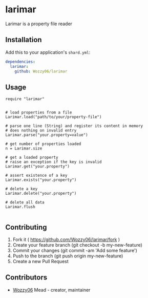 # larimar

Larimar is a property file reader

## Installation

Add this to your application's `shard.yml`:

```yaml
dependencies:
  larimar:
    github: Wozzy06/larimar
```

## Usage

```crystal
require "larimar"


# load properties from a file
Larimar.load("path/to/your/property-file")

# parse one line (String) and register its content in memory
# does nothing on invalid entry
Larimar.parse("your.property=value")

# get number of properties loaded
n = Larimar.size

# get a loaded property
# raise an exception if the key is invalid
Larimar.get("your.property")

# assert existence of a key
Larimar.exists("your.property")

# delete a key
Larimar.delete("your.property")

# delete all data
Larimar.flush


```

## Contributing

1. Fork it ( https://github.com/Wozzy06/larimar/fork )
2. Create your feature branch (git checkout -b my-new-feature)
3. Commit your changes (git commit -am 'Add some feature')
4. Push to the branch (git push origin my-new-feature)
5. Create a new Pull Request

## Contributors

- [Wozzy06](https://github.com/Wozzy06) Mead - creator, maintainer
